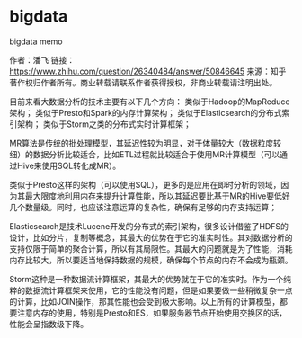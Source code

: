 # bigdata
bigdata memo


作者：潘飞
链接：https://www.zhihu.com/question/26340484/answer/50846645
来源：知乎
著作权归作者所有。商业转载请联系作者获得授权，非商业转载请注明出处。

目前来看大数据分析的技术主要有以下几个方向：
 类似于Hadoop的MapReduce架构；
 类似于Presto和Spark的内存计算架构；
 类似于Elasticsearch的分布式索引架构；
 类似于Storm之类的分布式实时计算框架；

MR算法是传统的批处理模型，其延迟性较为明显，对于体量较大（数据粒度较细）的数据分析比较适合，比如ETL过程就比较适合于使用MR计算模型（可以通过Hive来使用SQL转化成MR）。

类似于Presto这样的架构（可以使用SQL），更多的是应用在即时分析的领域，因为其最大限度地利用内存来提升计算性能，所以其延迟要比基于MR的Hive要低好几个数量级。同时，也应该注意运算的复杂性，确保有足够的内存支持运算；

Elasticsearch是技术Lucene开发的分布式的索引架构，很多设计借鉴了HDFS的设计，比如分片，复制等概念，其最大的优势在于它的准实时性。其对数据分析的支持仅限于简单的聚合计算，所以有其局限性。其最大的问题就是为了性能，消耗内存比较大，所以要适当地保持数据的规模，确保每个节点的内存不会成为瓶颈。

Storm这种是一种数据流计算框架，其最大的优势就在于它的准实时。作为一个纯粹的数据流计算框架来使用，它的性能没有问题，但是如果要做一些稍微复杂一点的计算，比如JOIN操作，那其性能也会受到极大影响。以上所有的计算模型，都要注意内存的使用，特别是Presto和ES，如果服务器节点开始使用交换区的话，性能会呈指数级下降。
